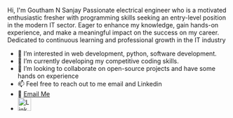Hi, I'm Goutham N Sanjay 
Passionate electrical engineer who is a motivated enthusiastic
fresher with programming skills seeking an entry-level position
in the modern IT sector. Eager to enhance my knowledge, gain
hands-on experience, and make a meaningful impact on the
success on my career. Dedicated to continuous learning
and professional growth in the IT industry
- 👀 I’m interested in web development, python, software development.
- 🌱 I’m currently developing my competitive coding skills.
- 💞️ I’m looking to collaborate on open-source projects and have some hands on experience 
- 📫 Feel free to reach out to me email and Linkedin
- 📧 [Email Me](mailto:gouthamnsanjay47@outlook.com)
- <a href="https://www.linkedin.com/in/gouthamnsanjay" target="_blank">
  <img src="images/linkedin (1).svg" alt="LinkedIn Profile" height="30" width="30">
</a>


<!---
Gouthamns47/Gouthamns47 is a ✨ special ✨ repository because its `README.md` (this file) appears on your GitHub profile.
You can click the Preview link to take a look at your changes.
--->
